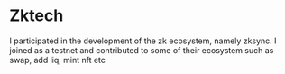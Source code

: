 # Zktech
I participated in the development of the zk ecosystem, namely zksync. I joined as a testnet and contributed to some of their ecosystem such as swap, add liq, mint nft etc
